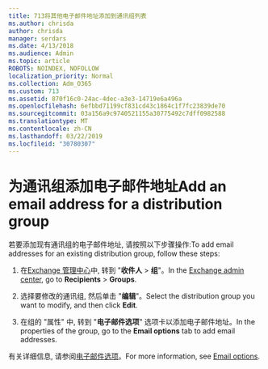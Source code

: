 ```yaml
---
title: 713将其他电子邮件地址添加到通讯组列表
ms.author: chrisda
author: chrisda
manager: serdars
ms.date: 4/13/2018
ms.audience: Admin
ms.topic: article
ROBOTS: NOINDEX, NOFOLLOW
localization_priority: Normal
ms.collection: Adm_O365
ms.custom: 713
ms.assetid: 870f16c0-24ac-4dec-a3e3-14719e6a496a
ms.openlocfilehash: 6efbbd71199cf831cd43c1864c1f7fc23839de70
ms.sourcegitcommit: 03a156a9c9740521155a30775492c7dff0982588
ms.translationtype: MT
ms.contentlocale: zh-CN
ms.lasthandoff: 03/22/2019
ms.locfileid: "30780307"
---
```

# <a name="add-an-email-address-for-a-distribution-group"></a><span data-ttu-id="af859-102">为通讯组添加电子邮件地址</span><span class="sxs-lookup"><span data-stu-id="af859-102">Add an email address for a distribution group</span></span>

<span data-ttu-id="af859-103">若要添加现有通讯组的电子邮件地址, 请按照以下步骤操作:</span><span class="sxs-lookup"><span data-stu-id="af859-103">To add email addresses for an existing distribution group, follow these steps:</span></span>
  
1. <span data-ttu-id="af859-104">在[Exchange 管理中心](https://outlook.office365.com/ecp/)中, 转到 "**收件人** \> **组**"。</span><span class="sxs-lookup"><span data-stu-id="af859-104">In the [Exchange admin center](https://outlook.office365.com/ecp/), go to **Recipients** \> **Groups**.</span></span>
    
2. <span data-ttu-id="af859-105">选择要修改的通讯组, 然后单击 "**编辑**"。</span><span class="sxs-lookup"><span data-stu-id="af859-105">Select the distribution group you want to modify, and then click **Edit**.</span></span>
    
3. <span data-ttu-id="af859-106">在组的 "属性" 中, 转到 "**电子邮件选项**" 选项卡以添加电子邮件地址。</span><span class="sxs-lookup"><span data-stu-id="af859-106">In the properties of the group, go to the **Email options** tab to add email addresses.</span></span> 
    
<span data-ttu-id="af859-107">有关详细信息, 请参阅[电子邮件选项](https://technet.microsoft.com/library/bb124513.aspx#emailoptions)。</span><span class="sxs-lookup"><span data-stu-id="af859-107">For more information, see [Email options](https://technet.microsoft.com/library/bb124513.aspx#emailoptions).</span></span>
  

